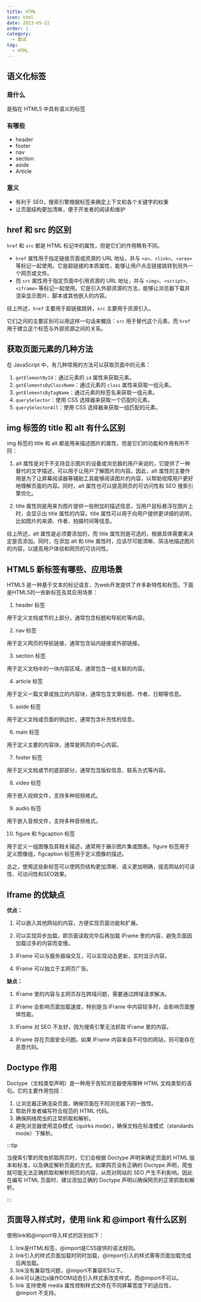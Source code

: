 ```yaml
---
title: HTML
icon: html
date: 2023-05-22
order: 1
category:
  - 面试
tag:
  - HTML
---
```


## 语义化标签

### 是什么

是指在 HTML5 中具有语义的标签

### 有哪些

* header
* footer
* nav
* section
* aside
* Article

### 意义

* 有利于 SEO，搜索引擎根据标签来确定上下文和各个关键字的权重
* 让页面结构更加清晰，便于开发者的阅读和维护

## href 和 src 的区别

`href` 和 `src` 都是 HTML 标记中的属性，但是它们的作用略有不同。

- `href` 属性用于指定链接页面或资源的 URL 地址，并与 `<a>`、`<link>`、`<area>` 等标记一起使用。它是超链接的本质属性，能够让用户点击链接跳转到另外一个网页或文件。
- 而 `src` 属性用于指定页面中引用资源的 URL 地址，并与 `<img>`、`<script>`、`<iframe>` 等标记一起使用。它是引入外部资源的方法，能够让浏览器下载并渲染显示图片、脚本或其他嵌入的内容。

综上所述，`href` 主要用于超链接跳转，`src` 主要用于资源引入。

它们之间的主要区别可以用这样一句话来概括：`src` 用于替代这个元素，而 `href` 用于建立这个标签与外部资源之间的关系。

## 获取页面元素的几种方法

在 JavaScript 中，有几种常用的方法可以获取页面中的元素：

1. `getElementById`：通过元素的 `id` 属性来获取元素。
2. `getElementsByClassName`：通过元素的 `class` 属性来获取一组元素。
3. `getElementsByTagName`：通过元素的标签名来获取一组元素。
4. `querySelector`：使用 CSS 选择器来获取一个匹配的元素。
5. `querySelectorAll`：使用 CSS 选择器来获取一组匹配的元素。

## img 标签的 title 和 alt 有什么区别

img 标签的 title 和 alt 都是用来描述图片的属性，但是它们的功能和作用有所不同：

1. alt 属性是对于不支持显示图片的设备或浏览器的用户来说的，它提供了一种替代的文字描述，可以用于让用户了解图片的内容。因此，alt 属性的主要作用是为了让屏幕阅读器等辅助工具能够阅读图片的内容，以帮助视障用户更好地理解页面的内容。同时，alt 属性也可以提高网页的可访问性和 SEO 搜索引擎优化。

2. title 属性则是用来为图片提供一些附加的描述信息，当用户鼠标悬浮在图片上时，会显示出 title 属性的内容。title 属性可以用于向用户提供更详细的说明，比如图片的来源、作者、拍摄时间等信息。

综上所述，alt 属性是必须要添加的，而 title 属性则是可选的，根据具体需要来决定是否添加。同时，在添加 alt 和 title 属性时，应该尽可能清晰、简洁地描述图片的内容，以提高用户体验和网页的可访问性。

## HTML5 新标签有哪些、应用场景

HTML5 是一种基于文本的标记语言，为web开发提供了许多新特性和标签。下面是HTML5的一些新标签及其应用场景：

1. header 标签

用于定义文档或节的上部分，通常包含标题和导航栏等内容。

 2. nav 标签

用于定义网页的导航链接，通常包含站内链接或外部链接。

 3. section 标签

用于定义文档中的一块内容区域，通常包含一组关联的内容。

4. article 标签

用于定义一篇文章或独立的内容块，通常包含文章标题、作者、日期等信息。

5. aside 标签

用于定义文档或页面的侧边栏，通常包含补充性的信息。

 6. main 标签

用于定义主要的内容块，通常是网页的中心内容。

7. footer 标签

用于定义文档或节的底部部分，通常包含版权信息、联系方式等内容。

8. video 标签

用于嵌入视频文件，支持多种视频格式。

 9. audio 标签

用于嵌入音频文件，支持多种音频格式。

10. figure 和 figcaption 标签

用于定义一组图像及其相关描述，通常用于展示图片集或图表。figure 标签用于定义图像组，figcaption 标签用于定义图像的描述。

总之，使用这些新标签可以使网页结构更加清晰、语义更加明确，提高网站的可读性、可访问性和SEO效果。

## Iframe 的优缺点

**优点：**

1. 可以嵌入其他网站的内容，方便实现页面功能和扩展。

2. 可以实现异步加载，即页面读取完毕后再加载 IFrame 里的内容，避免页面因加载过多的内容而变慢。

3. IFrame 可以与服务器端交互，可以实现动态更新，实时显示内容。

4. IFrame 可以独立于主网页广告。

**缺点：**

1. IFrame 里的内容与主网页存在跨域问题，需要通过跨域请求解决。

2. IFrame 会影响页面加载速度，特别是当 IFrame 中内容较多时，会影响页面整体性能。

3. IFrame 对 SEO 不友好，因为搜索引擎无法抓取 IFrame 里的内容。

4. IFrame 存在页面安全问题。如果 IFrame 内容来自不可信的网站，则可能存在恶意代码。

## Doctype 作用

Doctype（文档类型声明）是一种用于告知浏览器使用哪种 HTML 文档类型的语句。它的主要作用包括：

1. 让浏览器正确渲染页面，确保页面在不同浏览器下的一致性。
2. 帮助开发者编写符合规范的 HTML 代码。
3. 确保网络爬虫的正常抓取和解析。
4. 避免浏览器使用混杂模式（quirks mode），确保文档在标准模式（standards mode）下解析。

:::tip

当搜索引擎的爬虫抓取网页时，它们会根据 Doctype 声明来确定页面的 HTML 版本和标准，以及确定解析页面的方式。如果网页没有正确的 Doctype 声明，爬虫就可能无法正确抓取和解析网页的内容，从而对网站的 SEO 产生不利影响。因此在编写 HTML 页面时，建议添加正确的 Doctype 声明以确保网页的正常抓取和解析。

:::

## 页面导入样式时，使用 link 和 @import 有什么区别

使用link和@import导入样式的区别如下：

1. link是HTML标签，@import是CSS提供的语法规则。
2. link引入的样式页面加载时同时加载，@import引入的样式需等页面加载完成后再加载。
3. link没有兼容性问题，@import不兼容IE5以下。
4. link可以通过js操作DOM动态引入样式表改变样式，而@import不可以。
5. link 支持使用 media 属性控制样式文件在不同屏幕宽度下的适应性，@import 不支持。

